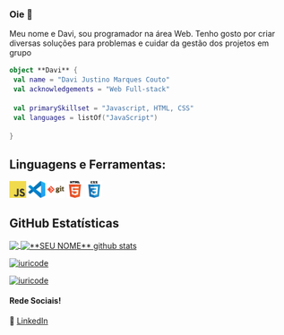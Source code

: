 ### Oie 👋

Meu nome e Davi, sou programador na área Web. Tenho gosto por criar diversas soluções para problemas e cuidar da gestão dos projetos em grupo

```kotlin
object **Davi** {
 val name = "Davi Justino Marques Couto"
 val acknowledgements = "Web Full-stack"
 
 val primarySkillset = "Javascript, HTML, CSS"
 val languages = listOf("JavaScript") 

}
```

## **Linguagens e Ferramentas:**  

<code><img height="30" src="https://raw.githubusercontent.com/github/explore/80688e429a7d4ef2fca1e82350fe8e3517d3494d/topics/javascript/javascript.png"></code>
<code><img height="30" src="https://raw.githubusercontent.com/github/explore/80688e429a7d4ef2fca1e82350fe8e3517d3494d/topics/visual-studio-code/visual-studio-code.png"></code>
<code><img height="30" src="https://raw.githubusercontent.com/github/explore/80688e429a7d4ef2fca1e82350fe8e3517d3494d/topics/git/git.png"></code>
<code><img height="30" src="https://raw.githubusercontent.com/github/explore/80688e429a7d4ef2fca1e82350fe8e3517d3494d/topics/html/html.png"></code>
<code><img height="30" src="https://raw.githubusercontent.com/github/explore/80688e429a7d4ef2fca1e82350fe8e3517d3494d/topics/css/css.png"></code>


## **GitHub Estatísticas**

<a href="https://github.com/Gurupreet">
  <img align="center" src="https://github-readme-stats.vercel.app/api/top-langs/?username=DaviJust&theme=dracula&hide_langs_below=1" />
</a>

<a href="https://github.com/Gurupreet">
 <img align="center" src="https://github-readme-stats.vercel.app/api?username=DaviJust&show_icons=true&theme=dracula&line_height=27" alt="**SEU NOME** github stats"/>
</a>

[![iuricode](https://github-readme-stats.vercel.app/api?username=DaviJust&theme=radical)](https://github.com/anuraghazra/github-readme-stats)

[![iuricode](https://github-readme-stats.vercel.app/api/top-langs/?username=DaviJust&hide=html&layout=compact&theme=radical)](https://github.com/anuraghazra/github-readme-stats)


#### Rede Sociais!
[linkedin]: https://www.linkedin.com/in/davi-justino-marques-couto-ti44010/
👔 [LinkedIn]


